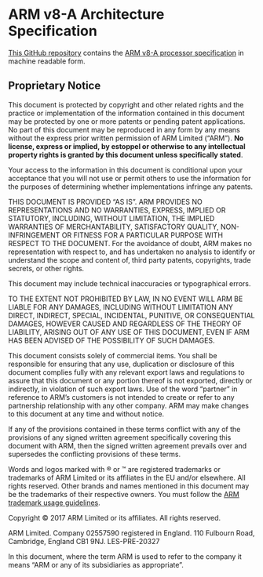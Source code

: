 # ARM v8-A Architecture Specification

[This GitHub repository](//github.com/meriac/archex) contains the [ARM v8-A processor specification](index.md) in machine readable form.

## Proprietary Notice

This document is protected by copyright and other related rights
and the practice or implementation of the information contained in
this document may be protected by one or more patents or pending
patent applications. No part of this document may be reproduced in any
form by any means without the express prior written permission of ARM
Limited (“ARM”). **No license, express or implied, by estoppel or
otherwise to any intellectual property rights is granted by this
document unless specifically stated**.

Your access to the information in this document is conditional
upon your acceptance that you will not use or permit others to use the
information for the purposes of determining whether implementations
infringe any patents.

THIS DOCUMENT IS PROVIDED “AS IS”. ARM PROVIDES NO REPRESENTATIONS
AND NO WARRANTIES, EXPRESS, IMPLIED OR STATUTORY, INCLUDING, WITHOUT
LIMITATION, THE IMPLIED WARRANTIES OF MERCHANTABILITY, SATISFACTORY
QUALITY, NON-INFRINGEMENT OR FITNESS FOR A PARTICULAR PURPOSE WITH
RESPECT TO THE DOCUMENT. For the avoidance of doubt, ARM makes no
representation with respect to, and has undertaken no analysis to
identify or understand the scope and content of, third party patents,
copyrights, trade secrets, or other rights.

This document may include technical inaccuracies or typographical
errors.

TO THE EXTENT NOT PROHIBITED BY LAW, IN NO EVENT WILL ARM BE
LIABLE FOR ANY DAMAGES, INCLUDING WITHOUT LIMITATION ANY DIRECT,
INDIRECT, SPECIAL, INCIDENTAL, PUNITIVE, OR CONSEQUENTIAL DAMAGES,
HOWEVER CAUSED AND REGARDLESS OF THE THEORY OF LIABILITY, ARISING OUT
OF ANY USE OF THIS DOCUMENT, EVEN IF ARM HAS BEEN ADVISED OF THE
POSSIBILITY OF SUCH DAMAGES.

This document consists solely of commercial items. You shall be
responsible for ensuring that any use, duplication or disclosure of
this document complies fully with any relevant export laws and
regulations to assure that this document or any portion thereof is not
exported, directly or indirectly, in violation of such export
laws. Use of the word “partner” in reference to ARM’s customers is not
intended to create or refer to any partnership relationship with any
other company. ARM may make changes to this document at any time and
without notice.

If any of the provisions contained in these terms conflict with any of
the provisions of any signed written agreement specifically covering
this document with ARM, then the signed written agreement prevails
over and supersedes the conflicting provisions of these terms.

Words and logos marked with ® or ™ are registered
trademarks or trademarks of ARM Limited or its affiliates in the EU
and/or elsewhere. All rights reserved. Other brands and names
mentioned in this document may be the trademarks of their respective
owners. You must follow the [ARM trademark usage guidelines](http://www.arm.com/about/trademarks/guidelines/index.php).

Copyright © 2017 ARM Limited or its affiliates. All rights reserved.

ARM Limited. Company 02557590 registered in England.
110 Fulbourn Road, Cambridge, England CB1 9NJ.
LES-PRE-20327

In this document, where the term ARM is used to refer to the
company it means “ARM or any of its subsidiaries as appropriate”.
